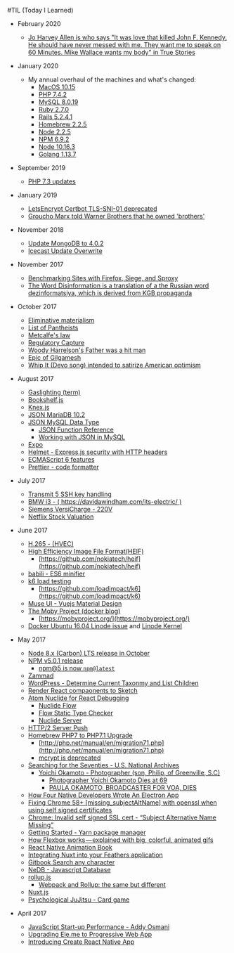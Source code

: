 #TIL (Today I Learned)
* February 2020
	* [Jo Harvey Allen is who says "It was love that killed John F. Kennedy. He should have never messed with me. They want me to speak on 60 Minutes. Mike Wallace wants my body" in True Stories](https://davidawindham.com/true-stories-2/)
* January 2020  
	* My annual overhaul of the machines and what's changed:
		* [MacOS 10.15](https://davidawindham.com/til/localhost/_localhost.html)
		* [PHP 7.4.2](https://davidawindham.com/til/lang/php.html)
		* [MySQL 8.0.19](https://davidawindham.com/til/db/mysql.html)
		* [Ruby 2.7.0](https://davidawindham.com/til/lang/ruby.html)
		* [Rails 5.2.4.1](https://davidawindham.com/til/lang/rails.html)
		* [Homebrew 2.2.5](https://davidawindham.com/til/localhost/brew.html)
		* [Node 2.2.5](https://davidawindham.com/til/localhost/brew.html)
		* [NPM 6.9.2](https://davidawindham.com/til/lang/npm.html)
		* [Node 10.16.3](https://davidawindham.com/til/lang/nodejs.html)
		* [Golang 1.13.7](https://davidawindham.com/til/lang/golang.html)
* September 2019
	* [PHP 7.3 updates](lang/php.md)
* January 2019
	* [LetsEncrypt Certbot TLS-SNI-01 deprecated](https://davidawindham.com/til/server/letsencrypt.html)
	* [Groucho Marx told Warner Brothers that he owned 'brothers'](https://en.wikipedia.org/wiki/A_Night_in_Casablanca)
* November 2018   
	* [Update MongoDB to 4.0.2](https://davidawindham.com/til/db/mongodb.html)  
	* [Icecast Update Overwrite](https://davidawindham.com/til/host/icecast.html)   


* November 2017
	* [Benchmarking Sites with Firefox, Siege, and Sproxy](https://davidawindham.com/til/host/siege-sproxy.html)
	* [The Word Disinformation is a translation of a the Russian word dezinformatsiya, which is derived from KGB propaganda](https://en.wikipedia.org/wiki/Disinformation)

* October 2017
	* [Eliminative materialism](https://en.wikipedia.org/wiki/Eliminative_materialism)
	* [List of Pantheists](https://en.wikipedia.org/wiki/List_of_pantheists)
	* [Metcalfe's law](https://en.wikipedia.org/wiki/Metcalfe%27s_law)
	* [Regulatory Capture](https://en.wikipedia.org/wiki/Regulatory_capture)  
	* [Woody Harrelson's Father was a hit man](https://en.wikipedia.org/wiki/Charles_Harrelson)
	* [Epic of Gilgamesh](https://en.wikipedia.org/wiki/Epic_of_Gilgamesh)
	* [Whip It (Devo song) intended to satirize American optimism](https://www.salon.com/2017/09/16/33-13-devo-excerpt/)


* August 2017
	* [Gaslighting (term)](https://en.wikipedia.org/wiki/Gaslighting)
	* [Bookshelf.js](http://bookshelfjs.org/)
	* [Knex.js](http://knexjs.org/)
	* [JSON MariaDB 10.2](https://mariadb.com/resources/blog/json-mariadb-102)
	* [JSON MySQL Data Type](https://dev.mysql.com/doc/refman/5.7/en/json.html)
		* [JSON Function Reference](https://dev.mysql.com/doc/refman/5.7/en/json-function-reference.html)
		* [Working with JSON in MySQL](https://scotch.io/tutorials/working-with-json-in-mysql)
	* [Expo](https://expo.io/)
	* [Helmet - Express.js security with HTTP headers](https://helmetjs.github.io/)
	* [ECMAScript 6 features](https://github.com/lukehoban/es6features)  
	* [Prettier - code formatter](https://github.com/prettier/prettier)  

* July 2017
	- [Transmit 5 SSH key handling](https://library.panic.com/transmit5/sftp-authentication/)
	- [BMW i3 - ( https://davidawindham.com/its-electric/ ) ](https://davidawindham.com/its-electric/)  
	- [Siemens VersiCharge - 220V](https://w3.usa.siemens.com/powerdistribution/us/en/product-portfolio/electricvehicle/versicharge/pages/ev-charging-station.aspx)
	- [Netflix Stock Valuation](https://seekingalpha.com/article/4089390-netflix-growth-justify-valuation)  


* June 2017
	- [H.265 - (HVEC)](https://en.wikipedia.org/wiki/High_Efficiency_Video_Coding)
	- [High Efficiency Image File Format(HEIF)](https://nokiatech.github.io/heif/)
		- [https://github.com/nokiatech/heif](https://github.com/nokiatech/heif)
	- [babili - ES6 minifier](https://github.com/babel/babili)
	- [k6 load testing](http://www.muse-ui.org/#/index)
		- [https://github.com/loadimpact/k6](https://github.com/loadimpact/k6)
	- [Muse UI - Vuejs Material Design](http://www.muse-ui.org/#/index)
	- [The Moby Project (docker blog)](https://blog.docker.com/2017/04/introducing-the-moby-project/)
		- [https://mobyproject.org/](https://mobyproject.org/)
	- [Docker Ubuntu 16.04 Linode issue](server/docker.md) and [Linode Kernel](saas/linode.md)  


* May 2017
	* [Node 8.x (Carbon) LTS release in October](https://github.com/nodejs/node/blob/master/doc/changelogs/CHANGELOG_V8.md#8.0.0)
	* [NPM v5.0.1 release](lang/npm.md)
		- [npm@5 is now `npm@latest`](https://medium.com/npm-inc/npm-5-is-now-npm-latest-d674e9e3b0ec)
	* [Zammad](host/zammad.md)
	* [WordPress - Determine Current Taxonmy and List Children](host/wordpress.md)
	* [Render React compaonents to Sketch](https://github.com/airbnb/react-sketchapp)
	* [Atom Nuclide for React Debugging](https://nuclide.io/docs/features/debugger/)
		* [Nuclide Flow](https://nuclide.io/docs/languages/flow/)
		* [Flow Static Type Checker](https://flow.org/en/docs/)
		* [Nuclide Server](https://nuclide.io/docs/features/remote/#nuclide-server)
	* [HTTP/2 Server Push](https://en.wikipedia.org/wiki/HTTP/2_Server_Push)
	* [Homebrew PHP7 to PHP7.1 Upgrade](software/brew.md)
		* [http://php.net/manual/en/migration71.php](http://php.net/manual/en/migration71.php)
		* [mcrypt is deprecated](http://php.net/manual/en/migration71.deprecated.php)
	* [Searching for the Seventies - U.S. National Archives](https://www.google.com/culturalinstitute/beta/exhibit/AQfyFcoI)
		* [Yoichi Okamoto - Photographer (son, Philip, of Greenville, S.C)](https://www.google.com/culturalinstitute/beta/asset/yoichi-okamoto-washington-dc-may-1973/XgFH0-MGK4AKmw)
			* [Photographer Yoichi Okamoto Dies at 69](https://www.washingtonpost.com/archive/local/1985/04/25/photographer-yoichi-okamoto-dies-at-69/49e170df-c57b-420e-b6b9-6963f3fd66b4/?utm_term=.7d2f0d0b339a)
			* [PAULA OKAMOTO, BROADCASTER FOR VOA, DIES](https://www.washingtonpost.com/archive/local/1992/05/21/paula-okamoto-broadcaster-for-voa-dies/02b93dc7-ff3f-4df3-bbf8-3edbf68de527/?utm_term=.fc1a7d820c0f)
	* [How Four Native Developers Wrote An Electron App](https://githubengineering.com/how-four-native-developers-wrote-an-electron-app/)
	* [Fixing Chrome 58+ [missing_subjectAltName] with openssl when using self signed certificates](https://alexanderzeitler.com/articles/Fixing-Chrome-missing_subjectAltName-selfsigned-cert-openssl/)
	* [Chrome: Invalid self signed SSL cert - “Subject Alternative Name Missing”](http://stackoverflow.com/questions/43665243/chrome-invalid-self-signed-ssl-cert-subject-alternative-name-missing)
	* [Getting Started - Yarn package manager](https://yarnpkg.com/en/docs/getting-started)
	* [How Flexbox works — explained with big, colorful, animated gifs](https://medium.freecodecamp.com/an-animated-guide-to-flexbox-d280cf6afc35)
	* [React Native Animation Book](https://github.com/browniefed/react-native-animation-book)
	* [Integrating Nuxt into your Feathers application](https://blog.feathersjs.com/ssr-vuejs-app-with-feathers-and-nuxt-bb7dfd3e6397)
	* [Gitbook Search any character](https://github.com/lwdgit/gitbook-plugin-search-plus)
	* [NeDB - Javascript Database](https://github.com/louischatriot/nedb)
	* [rollup.js](https://rollupjs.org/)
		* [Webpack and Rollup: the same but different](https://medium.com/webpack/webpack-and-rollup-the-same-but-different-a41ad427058c)
	* [Nuxt.js](https://nuxtjs.org/)
	* [Psychological JuJitsu - Card game](http://www.icynic.com/~don/psych.html)


* April 2017
	* [JavaScript Start-up Performance - Addy Osmani](https://medium.com/reloading/javascript-start-up-performance-69200f43b201)
	* [Upgrading Ele.me to Progressive Web App](https://medium.com/elemefe/upgrading-ele-me-to-progressive-web-app-2a446832e509)
	* [Introducing Create React Native App](https://github.com/react-community/create-react-native-app)

